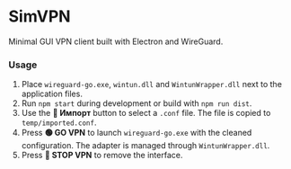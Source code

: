 # SimVPN

Minimal GUI VPN client built with Electron and WireGuard.

### Usage

1. Place `wireguard-go.exe`, `wintun.dll` and `WintunWrapper.dll` next to the application files.
2. Run `npm start` during development or build with `npm run dist`.
3. Use the **📄 Импорт** button to select a `.conf` file. The file is copied to `temp/imported.conf`.
4. Press **🟢 GO VPN** to launch `wireguard-go.exe` with the cleaned
   configuration. The adapter is managed through `WintunWrapper.dll`.
5. Press **🔴 STOP VPN** to remove the interface.
